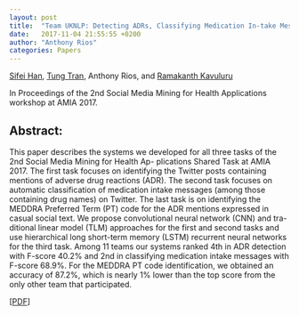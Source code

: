 ```yaml
---
layout: post
title:  "Team UKNLP: Detecting ADRs, Classifying Medication In-take Messages, and Normalizing ADR Mentions on Twitter"
date:   2017-11-04 21:55:55 +0200
author: "Anthony Rios"
categories: Papers
---
```


<a href="https://scholar.google.com/citations?user=Y2N8_WwAAAAJ&hl=en">Sifei Han</a>, <a href="http://tttran.net">Tung Tran</a>, Anthony Rios, and <a href="http://protocols.netlab.uky.edu/~rvkavu2/">Ramakanth Kavuluru</a>

In Proceedings of the 2nd Social Media Mining for Health Applications workshop at AMIA 2017.

## Abstract:
This paper describes the systems we developed for all three tasks of the 2nd Social Media Mining for Health Ap- plications Shared Task at AMIA 2017. The first task focuses on identifying the Twitter posts containing mentions of adverse drug reactions (ADR). The second task focuses on automatic classification of medication intake messages (among those containing drug names) on Twitter. The last task is on identifying the MEDDRA Preferred Term (PT) code for the ADR mentions expressed in casual social text. We propose convolutional neural network (CNN) and tra- ditional linear model (TLM) approaches for the first and second tasks and use hierarchical long short-term memory (LSTM) recurrent neural networks for the third task. Among 11 teams our systems ranked 4th in ADR detection with F-score 40.2% and 2nd in classifying medication intake messages with F-score 68.9%. For the MEDDRA PT code identification, we obtained an accuracy of 87.2%, which is nearly 1% lower than the top score from the only other team that participated.

[<a href="http://aclweb.org/anthology/W18-0611 ">PDF</a>]
